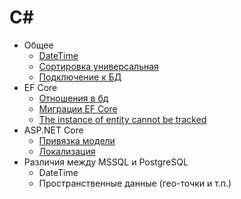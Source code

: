 # C#

- Общее
  - [DateTime](./common/DateTime/README.md)
  - [Сортировка универсальная](https://github.com/gonzobard777/c_sharp_SortCheck)
  - [Подключение к БД](./database-connection/README.md)
- EF Core
  - [Отношения в бд](./ef-core/db_entity-relationships/README.md)
  - [Миграции EF Core](./ef-core/migrations/README.md)
  - [The instance of entity cannot be tracked](https://github.com/gonzobard777/c_sharp_Instance_Cannot_Be_Tracked)
- ASP.NET Core
  - [Привязка модели](./asp-net-core/model-binding.md)
  - [Локализация](./asp-net-core/l10n/README.md)
- Различия между MSSQL и PostgreSQL
  - DateTime
  - Пространственные данные (гео-точки и т.п.)
